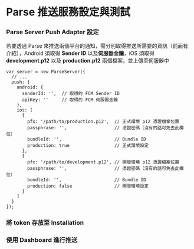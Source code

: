 # Parse 推送服務設定與測試

### Parse Server Push Adapter 設定

若要透過 Parse 來推送兩個平台的通知，需分別取得推送所需要的資訊（前面有介紹），Android 須取得 **Sender ID** 以及**伺服器金鑰**，iOS 須取得 **development.p12** 以及 **production.p12** 兩個檔案，並上傳至伺服器中

```
var server = new ParseServer({
  // ...
  push: {
    android: {
      senderId: '',  // 取得的 FCM Sender ID 
      apiKey: ''     // 取得的 FCM 伺服器金鑰
    },
    ios: [
      {
        pfx: '/path/to/production.p12',  // 正式環境 p12 憑證檔案位置
        passphrase: '',                  // 憑證密碼（沒有的話可免去此欄位）
        bundleId: '',                    // Bundle ID
        production: true                 // 正式環境設定
      },
      {
        pfx: '/path/to/development.p12', // 開發環境 p12 憑證檔案位置 
        passphrase: '',                  // 憑證密碼（沒有的話可免去此欄位）
        bundleId: '',                    // Bundle ID
        production: false                // 開發環境設定
      }
    ]  
  }
});
```

### 將 token 存放至 Installation

### 使用 Dashboard 進行推送
